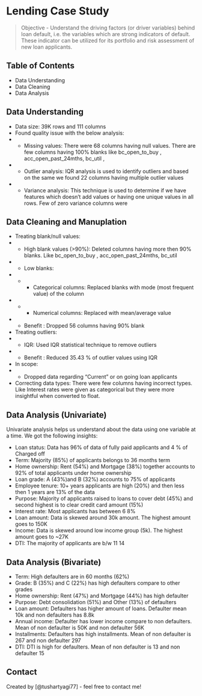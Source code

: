 # Lending Case Study
> Objective - Understand the
driving factors (or driver variables) behind loan
default, i.e. the variables which are strong indicators of default. These
indicator can be utilized for its portfolio and risk assessment of new
loan applicants.


## Table of Contents
* Data Understanding
* Data Cleaning
* Data Analysis


<!-- You can include any other section that is pertinent to your problem -->

## Data Understanding

- Data size: 39K rows and 111 columns
- Found quality issue with the below analysis:
- - Missing values: There were 68 columns having null values. There are few columns having 100% blanks like bc_open_to_buy , acc_open_past_24mths, bc_util ,
- - Outlier analysis: IQR analysis is used to identify outliers and based on the same we found 22
columns having multiple outlier values
- - Variance analysis: This technique is used to determine if we have features which doesn’t add values or having one unique values in all rows. Few of zero variance columns were

<!-- You don't have to answer all the questions - just the ones relevant to your project. -->

## Data Cleaning and Manuplation
- Treating blank/null values:
- - High blank values (>90%): Deleted columns having more then 90% blanks. Like bc_open_to_buy , acc_open_past_24mths, bc_util
- - Low blanks:
- - - Categorical columns: Replaced blanks with mode (most frequent value) of the column
- - - Numerical columns: Replaced with mean/average value
- - Benefit : Dropped 56 columns having 90% blank
- Treating outliers:
- - IQR: Used IQR statistical technique to remove outliers
- - Benefit : Reduced 35.43 % of outlier values using IQR
- In scope:
- - Dropped data regarding “Current” or on going loan applicants
- Correcting data types: There were few columns having incorrect types. Like Interest rates were given as categorical but they were more insightful when converted to float.

<!-- You don't have to answer all the questions - just the ones relevant to your project. -->


## Data Analysis (Univariate)
Univariate analysis helps us understand about the data using one variable at a time. We got the following
insights:
- Loan status: Data has 96% of data of fully paid applicants and 4 % of Charged off
- Term: Majority (85%) of applicants belongs to 36 months term
- Home ownership: Rent (54%) and Mortgage (38%) together accounts to 92% of total applicants under home ownership
- Loan grade: A (43%)and B (32%) accounts to 75% of applicants
- Employee tenure: 10+ years applicants are high (20%) and then less then 1 years are 13% of the data
- Purpose: Majority of applicants raised to loans to cover debt (45%) and second highest is to clear credit card amount (15%)
- Interest rate: Most applicants has between 6 8%
- Loan amount: Data is skewed around 30k amount. The highest amount goes to 150K
- Income: Data is skewed around low income group (5k). The highest amount goes to ~27K
- DTI: The majority of applicants are b/w 11 14

<!-- As the libraries versions keep on changing, it is recommended to mention the version of library used in this project -->

## Data Analysis (Bivariate)
- Term: High defaulters are in 60 months (62%)
- Grade: B (35%) and C (22%) has high defaulters compare to other grades
- Home ownership: Rent (47%) and Mortgage (44%) has high defaulter
- Purpose: Debt consolidation (51%) and Other (13%) of defaulters
- Loan amount: Defaulters has higher amount of loans. Defaulter mean 10k and non defaulters has 8.8k
- Annual income: Defaulter has lower income compare to non defaulters. Mean of non defaulter is 50K and non defaulter 56K
- Installments: Defaulters has high installments. Mean of non defaulter is 267 and non defaulter 297
- DTI: DTI is high for defaulters. Mean of non defaulter is 13 and non defaulter 15


## Contact
Created by [@tushartyagi77] - feel free to contact me!


<!-- Optional -->
<!-- ## License -->
<!-- This project is open source and available under the [... License](). -->

<!-- You don't have to include all sections - just the one's relevant to your project -->
